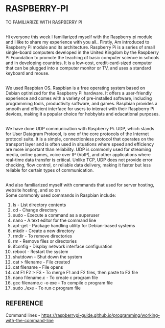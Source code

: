 # RASPBERRY-PI
TO FAMILIARIZE WITH RASPBERRY PI

<br> Hi everyone this week I familiarized myself with the Raspberry pi module and I like to share my experience with you all..
Firstly, Am introduced to Raspberry Pi module and its architecture. Raspberry Pi is a series of small single-board computers developed in the United Kingdom by the Raspberry Pi Foundation to promote the teaching of basic computer science in schools and in developing countries. It is a low-cost, credit-card-sized computer that can be plugged into a computer monitor or TV, and uses a standard keyboard and mouse.

<br> We used Raspbian OS. Raspbian is a free operating system based on Debian optimized for the Raspberry Pi hardware. It offers a user-friendly experience and comes with a variety of pre-installed software, including programming tools, productivity software, and games. Raspbian provides a smooth and efficient interface for users to interact with their Raspberry Pi devices, making it a popular choice for hobbyists and educational purposes.

<br> We have done UDP communication with Raspberry Pi. UDP, which stands for User Datagram Protocol, is one of the core protocols of the Internet protocol suite. It is a simple, connectionless protocol that operates on the transport layer and is often used in situations where speed and efficiency are more important than reliability. UDP is commonly used for streaming media, online games, voice over IP (VoIP), and other applications where real-time data transfer is critical. Unlike TCP, UDP does not provide error checking, flow control, or reliable data delivery, making it faster but less reliable for certain types of communication.

<br> And also familiarized myself with commands that used for server hosting, website hosting, and so on
<br> Some commonly used commands in Raspbian include:

1. ls - List directory contents
2. cd - Change directory
3. sudo - Execute a command as a superuser
4. nano - A text editor for the command line
5. apt-get - Package handling utility for Debian-based systems
6. mkdir - Create a new directory
7. rmdir - To remove directories
8. rm - Remove files or directories
9. ifconfig - Display network interface configuration
10. reboot - Restart the system
11. shutdown - Shut down the system
12. cat > filename - File created
13. cat filename - File opens
14. cat F1 F2 > F3 - To merge F1 and F2 files, then paste to F3 file
15. nano filename.c - To create c program file
16. gcc filename.c -o exe - To compile c program file
17. sudo ./exe - To run c program file

## REFERENCE

Command lines - https://raspberrypi-guide.github.io/programming/working-with-the-command-line
